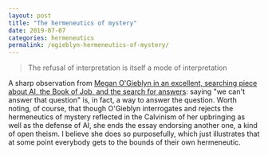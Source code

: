 ```yaml
---
layout: post
title: "The hermeneutics of mystery"
date: 2019-07-07
categories: hermeneutics
permalink: /ogieblyn-hermeneutics-of-mystery/
---
```


> The refusal of interpretation is itself a mode of interpretation

A sharp observation from [Megan O'Gieblyn in an excellent, searching piece about AI, the Book of Job, and the search for answers](https://believermag.com/good-shepherds/): saying "we can't answer that question" is, in fact, a way to answer the question. Worth noting, of course, that though O'Gieblyn interrogates and rejects the hermeneutics of mystery reflected in the Calvinism of her upbringing as well as the defense of AI, she ends the essay endorsing another one, a kind of open theism. I believe she does so purposefully, which just illustrates that at some point everybody gets to the bounds of their own hermeneutic.